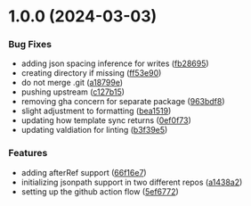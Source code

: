 # 1.0.0 (2024-03-03)


### Bug Fixes

* adding json spacing inference for writes ([fb28695](https://github.com/HanseltimeIndustries/template-repo-sync/commit/fb2869585b23adbaeb4d50a9eeaf9345b4130b20))
* creating directory if missing ([ff53e90](https://github.com/HanseltimeIndustries/template-repo-sync/commit/ff53e90c5b03e46082dff7a1c910a52b379fd569))
* do not merge .git ([a18799e](https://github.com/HanseltimeIndustries/template-repo-sync/commit/a18799e90ef95352d171018605f97d1abbb2fccc))
* pushing upstream ([c127b15](https://github.com/HanseltimeIndustries/template-repo-sync/commit/c127b15012d19ba821df61020acb3c784334f000))
* removing gha concern for separate package ([963bdf8](https://github.com/HanseltimeIndustries/template-repo-sync/commit/963bdf88659386aab99dc95258f1e7ca84fc098b))
* slight adjustment to formatting ([bea1519](https://github.com/HanseltimeIndustries/template-repo-sync/commit/bea151916dcc519da91ad75db9cc5d56a6897f5d))
* updating how template sync returns ([0ef0f73](https://github.com/HanseltimeIndustries/template-repo-sync/commit/0ef0f7331bc45d72001244560579671600fc4195))
* updating valdiation for linting ([b3f39e5](https://github.com/HanseltimeIndustries/template-repo-sync/commit/b3f39e595e6866e284a99d9a1259e96d4f45730a))


### Features

* adding afterRef support ([66f16e7](https://github.com/HanseltimeIndustries/template-repo-sync/commit/66f16e7057a5129d9255b684a08fdda31211209a))
* initializing jsonpath support in two different repos ([a1438a2](https://github.com/HanseltimeIndustries/template-repo-sync/commit/a1438a22a5bd39ad70dde600ab2b9ba8a7e99972))
* setting up the github action flow ([5ef6772](https://github.com/HanseltimeIndustries/template-repo-sync/commit/5ef67728f29e8f266f81cdf84c6d75d2aa9441d0))
